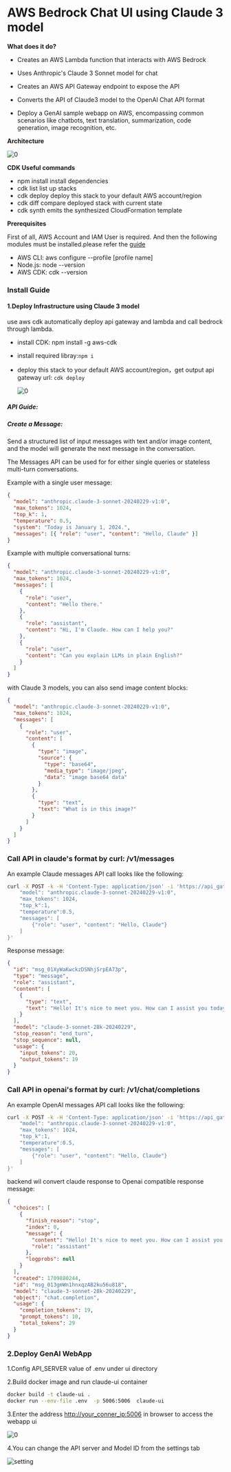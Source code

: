 # AWS Bedrock Chat UI using Claude 3 model

**What does it do?**


- Creates an AWS Lambda function that interacts with AWS Bedrock

- Uses Anthropic's Claude 3 Sonnet model for chat

- Creates an AWS API Gateway endpoint to expose the API

- Converts the API of Claude3 model to the OpenAI Chat API format

- Deploy a GenAI sample webapp on AWS, encompassing common scenarios like chatbots, text translation, summarization, code generation, image recognition, etc.

**Architecture**

  ![0](images/arch.png)

**CDK Useful commands**

- npm install install dependencies
- cdk list list up stacks
- cdk deploy deploy this stack to your default AWS account/region
- cdk diff compare deployed stack with current state
- cdk synth emits the synthesized CloudFormation template

**Prerequisites**

First of all, AWS Account and IAM User is required. And then the following modules must be installed.please refer the [guide](https://docs.aws.amazon.com/cdk/v2/guide/getting_started.html#getting_started_prerequisites)

- AWS CLI: aws configure --profile [profile name]
- Node.js: node --version
- AWS CDK: cdk --version

### Install Guide

#### 1.Deploy Infrastructure using Claude 3 model

use aws cdk automatically deploy api gateway and lambda and call bedrock through lambda.

- install CDK: npm install -g aws-cdk

- install required libray:`npm i`

- deploy this stack to your default AWS account/region，get output api gateway url: `cdk deploy`

  ![0](images/cdk_output.png)

##### API Guide:

##### Create a Message:

Send a structured list of input messages with text and/or image content, and the model will generate the next message in the conversation.

The Messages API can be used for for either single queries or stateless multi-turn conversations.

Example with a single user message:

```json
{
  "model": "anthropic.claude-3-sonnet-20240229-v1:0",
  "max_tokens": 1024,
  "top_k": 1,
  "temperature": 0.5,
  "system": "Today is January 1, 2024.",
  "messages": [{ "role": "user", "content": "Hello, Claude" }]
}
```

Example with multiple conversational turns:

```json
{
  "model": "anthropic.claude-3-sonnet-20240229-v1:0",
  "max_tokens": 1024,
  "messages": [
    {
      "role": "user",
      "content": "Hello there."
    },
    {
      "role": "assistant",
      "content": "Hi, I'm Claude. How can I help you?"
    },
    {
      "role": "user",
      "content": "Can you explain LLMs in plain English?"
    }
  ]
}
```

with Claude 3 models, you can also send image content blocks:

```json
{
  "model": "anthropic.claude-3-sonnet-20240229-v1:0",
  "max_tokens": 1024,
  "messages": [
    {
      "role": "user",
      "content": [
        {
          "type": "image",
          "source": {
            "type": "base64",
            "media_type": "image/jpeg",
            "data": "image base64 data"
          }
        },
        {
          "type": "text",
          "text": "What is in this image?"
        }
      ]
    }
  ]
}
```

### Call API in claude's format by curl: /v1/messages

An example Claude messages API call looks like the following:

```bash
curl -X POST -k -H 'Content-Type: application/json' -i 'https://api_gateway_url/v1/messages' --data '{
    "model": "anthropic.claude-3-sonnet-20240229-v1:0",
    "max_tokens": 1024,
    "top_k":1,
    "temperature":0.5,
    "messages": [
        {"role": "user", "content": "Hello, Claude"}
    ]
}'
```

Response message:

```json
{
  "id": "msg_01XyWaKwckzDSNhjSrpEA73p",
  "type": "message",
  "role": "assistant",
  "content": [
    {
      "type": "text",
      "text": "Hello! It's nice to meet you. How can I assist you today?"
    }
  ],
  "model": "claude-3-sonnet-28k-20240229",
  "stop_reason": "end_turn",
  "stop_sequence": null,
  "usage": {
    "input_tokens": 20,
    "output_tokens": 19
  }
}
```

### Call API in openai's format by curl: /v1/chat/completions

An example OpenAI messages API call looks like the following:

```bash
curl -X POST -k -H 'Content-Type: application/json' -i 'https://api_gateway_url/v1/chat/completions' --data '{
    "model": "anthropic.claude-3-sonnet-20240229-v1:0",
    "max_tokens": 1024,
    "top_k":1,
    "temperature":0.5,
    "messages": [
        {"role": "user", "content": "Hello, Claude"}
    ]
}'
```

backend wil convert claude response to Openai compatible response message:

```json
{
  "choices": [
    {
      "finish_reason": "stop",
      "index": 0,
      "message": {
        "content": "Hello! It's nice to meet you. How can I assist you today?",
        "role": "assistant"
      },
      "logprobs": null
    }
  ],
  "created": 1709880244,
  "id": "msg_013gmWn1hnxqzAB2ku56u818",
  "model": "claude-3-sonnet-28k-20240229",
  "object": "chat.completion",
  "usage": {
    "completion_tokens": 19,
    "prompt_tokens": 10,
    "total_tokens": 29
  }
}
```

### 2.Deploy GenAI WebApp

1.Config API_SERVER value of .env under ui directory

2.Build docker image and run claude-ui container

```bash
docker build -t claude-ui .
docker run --env-file .env  -p 5006:5006  claude-ui
```

3.Enter the address [http://your_conner_ip:5006](#) in browser to access the webapp ui

![0](images/ui-chatbot.png)

4.You can change the API server and Model ID from the settings tab

![setting](images/ui-setting.png)
